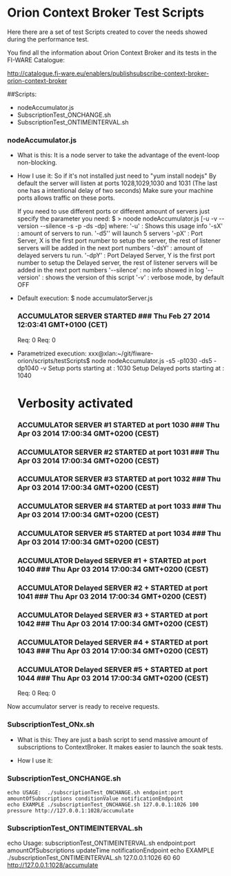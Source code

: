 # Orion Context Broker Test Scripts

Here there are a set of test Scripts created to cover the needs showed during the performance test.


You find all the information about Orion Context Broker and its tests in the FI-WARE Catalogue:

http://catalogue.fi-ware.eu/enablers/publishsubscribe-context-broker-orion-context-broker


##Scripts:

* nodeAccumulator.js
* SubscriptionTest_ONCHANGE.sh
* SubscriptionTest_ONTIMEINTERVAL.sh

### nodeAccumulator.js

* What is this:
    It is a node server to take the advantage of the event-loop non-blocking.

* How I use it:
    So if it's not installed just need to "yum install nodejs"
    By default the server will listen at ports 1028,1029,1030 and 1031 (The last one has a intentional delay of two seconds)
    Make sure your machine ports allows traffic on these ports.

    If you need to use different ports or different amount of servers just specify the parameter you need:
       $ > noode nodeAccumulator.js [-u -v --version --silence -s -p -ds -dp]
    where:
     '-u' : Shows this usage info
     '-sX' : amount of servers to run. '-d5'' will launch 5 servers
     '-pX' : Port Server, X is the first port number to setup the server, the rest of listener servers will be added in the next port numbers
     '-dsY' : amount of delayed servers tu run.
     '-dpY' : Port Delayed Server, Y is the first port number to setup the Delayed server, the rest of listener servers will be added in the next port numbers
     '--silence' : no info showed in log
     '--version' : shows the version of this script
     '-v' : verbose mode, by default OFF

* Default execution:
    $ node accumulatorServer.js
   ### ACCUMULATOR SERVER STARTED ### Thu Feb 27 2014 12:03:41 GMT+0100 (CET)
   Req: 0
   Req: 0


* Parametrized execution:
xxx@xlan:~/git/fiware-orion/scripts/testScripts$ node nodeAccumulator.js -s5 -p1030 -ds5 -dp1040 -v
    Setup ports starting at :  1030
    Setup Delayed ports starting at :  1040
    # Verbosity activated
    ### ACCUMULATOR SERVER  #1 STARTED at port 1030 ### Thu Apr 03 2014 17:00:34 GMT+0200 (CEST)
    ### ACCUMULATOR SERVER  #2 STARTED at port 1031 ### Thu Apr 03 2014 17:00:34 GMT+0200 (CEST)
    ### ACCUMULATOR SERVER  #3 STARTED at port 1032 ### Thu Apr 03 2014 17:00:34 GMT+0200 (CEST)
    ### ACCUMULATOR SERVER  #4 STARTED at port 1033 ### Thu Apr 03 2014 17:00:34 GMT+0200 (CEST)
    ### ACCUMULATOR SERVER  #5 STARTED at port 1034 ### Thu Apr 03 2014 17:00:34 GMT+0200 (CEST)
    ### ACCUMULATOR Delayed SERVER #1 + STARTED at port 1040 ### Thu Apr 03 2014 17:00:34 GMT+0200 (CEST)
    ### ACCUMULATOR Delayed SERVER #2 + STARTED at port 1041 ### Thu Apr 03 2014 17:00:34 GMT+0200 (CEST)
    ### ACCUMULATOR Delayed SERVER #3 + STARTED at port 1042 ### Thu Apr 03 2014 17:00:34 GMT+0200 (CEST)
    ### ACCUMULATOR Delayed SERVER #4 + STARTED at port 1043 ### Thu Apr 03 2014 17:00:34 GMT+0200 (CEST)
    ### ACCUMULATOR Delayed SERVER #5 + STARTED at port 1044 ### Thu Apr 03 2014 17:00:34 GMT+0200 (CEST)
    Req: 0
    Req: 0

Now accumulator server is ready to receive requests.

### SubscriptionTest_ONx.sh

* What is this:
    They are just a bash script to send massive amount of subscriptions to ContextBroker.
    It makes easier to launch the soak tests.

* How I use it:
### SubscriptionTest_ONCHANGE.sh
    echo USAGE:  ./subscriptionTest_ONCHANGE.sh endpoint:port amountOfSubscriptions conditionValue notificationEndpoint
    echo EXAMPLE ./subscriptionTest_ONCHANGE.sh 127.0.0.1:1026 100 pressure http://127.0.0.1:1028/accumulate


### SubscriptionTest_ONTIMEINTERVAL.sh
  echo Usage: subscriptionTest_ONTIMEINTERVAL.sh endpoint:port amountOfSubscriptions updateTime notificationEndpoint
  echo EXAMPLE ./subscriptionTest_ONTIMEINTERVAL.sh 127.0.0.1:1026 60 60 http://127.0.0.1:1028/accumulate

